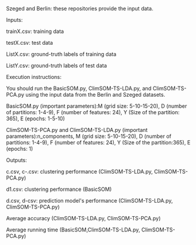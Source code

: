 Szeged and Berlin: these repositories provide the input data.

Inputs:

trainX.csv: training data

testX.csv: test data

ListX.csv: ground-truth labels of training data

ListY.csv: ground-truth labels of test data

Execution instructions:

You should run the BasicSOM.py, ClimSOM-TS-LDA.py, and ClimSOM-TS-PCA.py using the input data from the Berlin and Szeged datasets.

BasicSOM.py (important parameters):M (grid size: 5-10-15-20), D (number of partitions: 1-4-9), F (number of features: 24), Y (Size of the partition: 365), E (epochs: 1-5-10)

ClimSOM-TS-PCA.py and ClimSOM-TS-LDA.py (important parameters):n_components, M (grid size: 5-10-15-20), D (number of partitions: 1-4-9), F (number of features: 24), Y (Size of the partition:365), E (epochs: 1)

Outputs:

c.csv, c-.csv: clustering performance (ClimSOM-TS-LDA.py, ClimSOM-TS-PCA.py)

d1.csv: clustering performance (BasicSOM)

d.csv, d-csv: prediction model's performance (ClimSOM-TS-LDA.py, ClimSOM-TS-PCA.py)

Average accuracy (ClimSOM-TS-LDA.py, ClimSOM-TS-PCA.py) 

Average running time (BasicSOM,ClimSOM-TS-LDA.py, ClimSOM-TS-PCA.py) 
